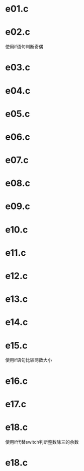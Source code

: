 # e01.c
# e02.c
使用if语句判断奇偶
# e03.c
# e04.c
# e05.c
# e06.c
# e07.c
# e08.c
# e09.c
# e10.c
# e11.c
# e12.c
# e13.c
# e14.c
# e15.c
使用if语句比较两数大小
# e16.c
# e17.c
# e18.c
使用if代替switch判断整数除三的余数
# e18.c
